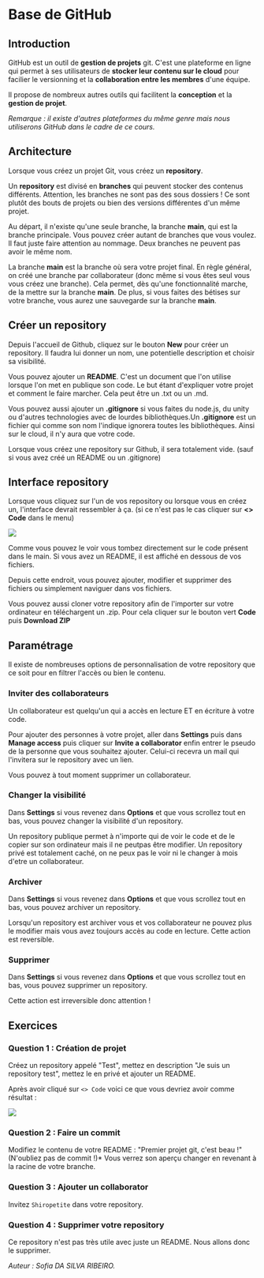 # Base de GitHub

## Introduction

GitHub est un outil de **gestion de projets** git. C'est une plateforme en ligne qui permet à ses utilisateurs de **stocker leur contenu sur le cloud** pour facilier le versionning et la **collaboration entre les membres** d'une équipe.

Il propose de nombreux autres outils qui facilitent la **conception** et la **gestion de projet**.

_Remarque : il existe d'autres plateformes du même genre mais nous utiliserons GitHub dans le cadre de ce cours._

## Architecture

Lorsque vous créez un projet Git, vous créez un **repository**.

Un **repository** est divisé en **branches** qui peuvent stocker des contenus différents. Attention, les branches ne sont pas des sous dossiers ! Ce sont plutôt des bouts de projets ou bien des versions différentes d'un même projet.

Au départ, il n'existe qu'une seule branche, la branche **main**, qui est la branche principale. Vous pouvez créer autant de branches que vous voulez. Il faut juste faire attention au nommage. Deux branches ne peuvent pas avoir le même nom.

La branche **main** est la branche où sera votre projet final. En règle général, on créé une branche par collaborateur (donc même si vous êtes seul vous vous créez une branche). Cela permet, dès qu'une fonctionnalité marche, de la mettre sur la branche **main**. De plus, si vous faites des bétises sur votre branche, vous aurez une sauvegarde sur la branche **main**.

## Créer un repository

Depuis l'accueil de Github, cliquez sur le bouton **New** pour créer un repository.
Il faudra lui donner un nom, une potentielle description et choisir sa visibilité.

Vous pouvez ajouter un **README**. C'est un document que l'on utilise lorsque
l'on met en publique son code. Le but étant d'expliquer votre projet et comment le faire marcher. Cela peut être un .txt ou un .md.

Vous pouvez aussi ajouter un **.gitignore** si vous faites du node.js, du unity ou d'autres
technologies avec de lourdes bibliothèques.Un **.gitignore** est un fichier qui comme son nom l'indique ignorera toutes les bibliothèques. Ainsi sur le cloud, il n'y aura que votre code.

Lorsque vous créez une repository sur Github, il sera totalement vide. (sauf si vous avez créé un README ou un .gitignore)

## Interface repository

Lorsque vous cliquez sur l'un de vos repository ou lorsque vous en créez un, l'interface devrait
ressembler à ça. (si ce n'est pas le cas cliquer sur **<> Code** dans le menu)

<img src="https://cdn.discordapp.com/attachments/822839106001829908/825436230095077419/unknown.png" align="center"/>

Comme vous pouvez le voir vous tombez directement sur le code présent dans le main. Si vous avez un README, il est affiché en dessous de vos fichiers.

Depuis cette endroit, vous pouvez ajouter, modifier et supprimer des fichiers ou simplement naviguer dans vos fichiers.

Vous pouvez aussi cloner votre repository afin de l'importer sur votre ordinateur en
téléchargent un .zip. Pour cela cliquer sur le bouton vert **Code** puis **Download ZIP**

## Paramétrage

Il existe de nombreuses options de personnalisation de votre repository que ce soit pour en filtrer l'accès ou bien le contenu.

### Inviter des collaborateurs

Un collaborateur est quelqu'un qui a accès en lecture ET en écriture à votre code.

Pour ajouter des personnes à votre projet, aller dans **Settings** puis dans **Manage access**
puis cliquer sur **Invite a collaborator** enfin entrer le pseudo de la personne que vous souhaitez ajouter. Celui-ci recevra un mail qui l'invitera sur le repository avec un lien.

Vous pouvez à tout moment supprimer un collaborateur.

### Changer la visibilité

Dans **Settings** si vous revenez dans **Options** et que vous scrollez tout en bas,
vous pouvez changer la visibilité d'un repository.

Un repository publique permet à n'importe qui de voir le code et de le copier sur son ordinateur mais il ne peutpas être modifier. Un repository privé est totalement caché, on ne peux pas le voir ni le changer à mois d'etre un collaborateur.

### Archiver

Dans **Settings** si vous revenez dans **Options** et que vous scrollez tout en bas,
vous pouvez archiver un repository.

Lorsqu'un repository est archiver vous et vos collaborateur ne pouvez plus le modifier mais
vous avez toujours accès au code en lecture. Cette action est reversible.

### Supprimer

Dans **Settings** si vous revenez dans **Options** et que vous scrollez tout en bas,
vous pouvez supprimer un repository.

Cette action est irreversible donc attention !

## Exercices

### Question 1 : Création de projet

Créez un repository appelé "Test", mettez en description "Je suis un repository test", mettez le en privé et ajouter un README.

Après avoir cliqué sur `<> Code` voici ce que vous devriez avoir comme résultat :

<img src="https://cdn.discordapp.com/attachments/822839106001829908/828643996434956328/unknown.png" align="center"/>

### Question 2 : Faire un commit

Modifiez le contenu de votre README : "Premier projet git, c'est beau !" (N'oubliez pas de commit !)\*
Vous verrez son aperçu changer en revenant à la racine de votre branche.

### Question 3 : Ajouter un collaborator

Invitez `Shiropetite` dans votre repository.

### Question 4 : Supprimer votre repository

Ce repository n'est pas très utile avec juste un README. Nous allons donc le supprimer.

_Auteur : Sofia DA SILVA RIBEIRO._
